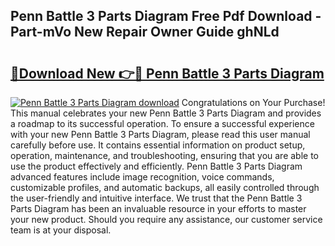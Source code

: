 ## Penn Battle 3 Parts Diagram Free Pdf Download - Part-mVo New Repair Owner Guide ghNLd

# <h2><a href="http://dfn4g2.blite.top/?on=Penn+Battle+3+Parts+Diagram">🔗Download New 👉🔴 Penn Battle 3 Parts Diagram</a></h2>

[![Penn Battle 3 Parts Diagram download](https://i.imgur.com/lujVjoI.png)](http://dfn4g2.blite.top/?on=Penn+Battle+3+Parts+Diagram)
Congratulations on Your Purchase! This manual celebrates your new Penn Battle 3 Parts Diagram and provides a roadmap to its successful operation. To ensure a successful experience with your new Penn Battle 3 Parts Diagram, please read this user manual carefully before use. It contains essential information on product setup, operation, maintenance, and troubleshooting, ensuring that you are able to use the product effectively and efficiently. Penn Battle 3 Parts Diagram advanced features include image recognition, voice commands, customizable profiles, and automatic backups, all easily controlled through the user-friendly and intuitive interface. We trust that the Penn Battle 3 Parts Diagram has been an invaluable resource in your efforts to master your new product. Should you require any assistance, our customer service team is at your disposal.
